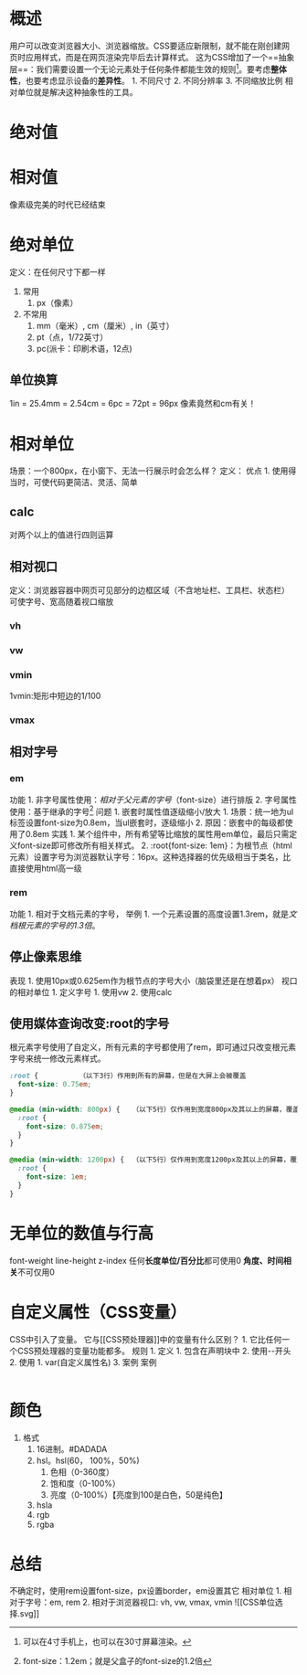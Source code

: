 # 概述
用户可以改变浏览器大小、浏览器缩放。CSS要适应新限制，就不能在刚创建网页时应用样式，而是在网页渲染完毕后去计算样式。
这为CSS增加了一个==抽象层==：我们需要设置一个无论元素处于任何条件都能生效的规则[^1]。要考虑**整体性**，也要考虑显示设备的**差异性**。
	1. 不同尺寸
	2. 不同分辨率
	3. 不同缩放比例
相对单位就是解决这种抽象性的工具。
# 绝对值
# 相对值
像素级完美的时代已经结束

# 绝对单位
定义：在任何尺寸下都一样
1. 常用
	1. px（像素）
2. 不常用
	1. mm（毫米）, cm（厘米）, in（英寸）
	2. pt（点，1/72英寸）
	3. pc(派卡：印刷术语，12点)
## 单位换算
1in = 25.4mm = 2.54cm = 6pc = 72pt = 96px
像素竟然和cm有关！
# 相对单位
场景：一个800px，在小窗下、无法一行展示时会怎么样？
定义：
优点
	1. 使用得当时，可使代码更简洁、灵活、简单
## calc
对两个以上的值进行四则运算
## 相对视口
定义：浏览器容器中网页可见部分的边框区域（不含地址栏、工具栏、状态栏）
可使字号、宽高随着视口缩放
### vh
### vw
### vmin
1vmin:矩形中短边的1/100
### vmax
## 相对字号
### em
功能
	1. 非字号属性使用：*相对于父元素的字号*（font-size）进行排版
	2. 字号属性使用：基于继承的字号[^2] 
问题
	1. 嵌套时属性值逐级缩小/放大
		1. 场景：统一地为ul标签设置font-size为0.8em，当ul嵌套时，逐级缩小
		2. 原因：嵌套中的每级都使用了0.8em
实践
	1. 某个组件中，所有希望等比缩放的属性用em单位，最后只需定义font-size即可修改所有相关样式。
	2. :root{font-size: 1em}：为根节点（html元素）设置字号为浏览器默认字号：16px。这种选择器的优先级相当于类名，比直接使用html高一级
### rem
功能
	1. 相对于文档元素的字号，
举例
	1. 一个元素设置的高度设置1.3rem，就是*文档根元素的字号的1.3倍*。
## 停止像素思维
表现
	1. 使用10px或0.625em作为根节点的字号大小（脑袋里还是在想着px）
视口的相对单位
	1. 定义字号
		1. 使用vw
		2. 使用calc
## 使用媒体查询改变:root的字号
根元素字号使用了自定义，所有元素的字号都使用了rem，即可通过只改变根元素字号来统一修改元素样式。
```css
:root {          （以下3行）作用到所有的屏幕，但是在大屏上会被覆盖
  font-size: 0.75em;   
}                      

@media (min-width: 800px) {   （以下5行）仅作用到宽度800px及其以上的屏幕，覆盖之前的值
  :root {                     
    font-size: 0.875em;       
  }                           
}                             

@media (min-width: 1200px) {  （以下5行）仅作用到宽度1200px及其以上的屏幕，覆盖前面两个值
  :root {                      
    font-size: 1em;           
  }                            
}
```
# 无单位的数值与行高
font-weight
line-height
z-index
任何**长度单位/百分比**都可使用0
**角度、时间相关**不可仅用0
# 自定义属性（CSS变量）
CSS中引入了变量。
它与[[CSS预处理器]]中的变量有什么区别？
	1. 它比任何一个CSS预处理器的变量功能都多。
规则
	1. 定义
		1. 包含在声明块中
		2. 使用--开头
	2. 使用
		1. var(自定义属性名)
	3. 案例
案例
```css
```

#  颜色
1. 格式
	1. 16进制。#DADADA
	2. hsl。hsl(60， 100%，50%)
		1. 色相（0-360度）
		2. 饱和度（0-100%）
		3. 亮度（0-100%）【亮度到100是白色，50是纯色】
	3. hsla
	4. rgb
	5. rgba
# 总结
不确定时，使用rem设置font-size，px设置border，em设置其它
相对单位
	1. 相对于字号：em, rem
	2. 相对于浏览器视口: vh, vw, vmax, vmin
![[CSS单位选择.svg]]





[^1]: 可以在4寸手机上，也可以在30寸屏幕渲染。
[^2]: font-size：1.2em；就是父盒子的font-size的1.2倍